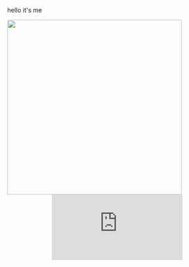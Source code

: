 hello it's me

<center>
      <div>     
            <td>
                  <img width="400px" align="left" src="https://github-readme-stats.vercel.app/api/top-langs/?username=yanagi-ori&hide=html&hide_border=true&layout=compact" /> 
            </td>
            <td>
                  <figure><embed src="https://wakatime.com/share/@yanagiori/68851576-dad6-455d-8c2d-c43094f81296.svg"></embed></figure>
            </td>
      </div>
</center>
